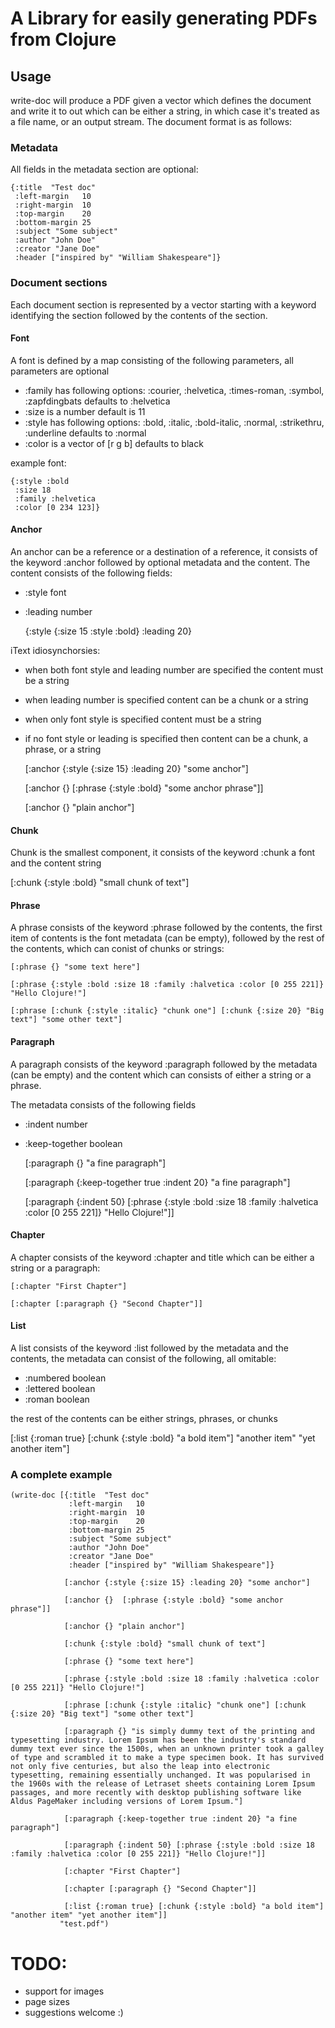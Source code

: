 # A Library for easily generating PDFs from Clojure 

## Usage

write-doc will produce a PDF given a vector which defines the document and write it to out which can be either a string, in which case it's treated as a file name, or an output stream. The document format is as follows:

### Metadata

All fields in the metadata section are optional:

    {:title  "Test doc"
     :left-margin   10
     :right-margin  10
     :top-margin    20
     :bottom-margin 25
     :subject "Some subject"
     :author "John Doe"
     :creator "Jane Doe"
     :header ["inspired by" "William Shakespeare"]}

### Document sections

Each document section is represented by a vector starting with a keyword identifying the section followed by the contents of the section.

#### Font

A font is defined by a map consisting of the following parameters, all parameters are optional

* :family has following options: :courier, :helvetica, :times-roman, :symbol, :zapfdingbats defaults to :helvetica
* :size is a number default is 11
* :style has following options: :bold, :italic, :bold-italic, :normal, :strikethru, :underline defaults to :normal
* :color is a vector of [r g b] defaults to black

example font:

    {:style :bold
     :size 18
     :family :helvetica
     :color [0 234 123]}


#### Anchor

An anchor can be a reference or a destination of a reference, it consists of the keyword :anchor followed by optional metadata and the content. The content consists of the following fields:

* :style font
* :leading number

    {:style {:size 15 :style :bold} :leading 20}
    
iText idiosynchorsies:

* when both font style and leading number are specified the content must be a string
* when leading number is specified content can be a chunk or a string 
* when only font style is specified content must be a string
* if no font style or leading is specified then content can be a chunk, a phrase, or a string

    [:anchor {:style {:size 15} :leading 20} "some anchor"]
    
    [:anchor {}  [:phrase {:style :bold} "some anchor phrase"]]
    
    [:anchor {} "plain anchor"]


#### Chunk 

Chunk is the smallest component, it consists of the keyword :chunk a font and the content string 

   [:chunk {:style :bold} "small chunk of text"]

#### Phrase

A phrase consists of the keyword :phrase followed by the contents, the first item of contents is the font metadata (can be empty), followed by the rest of the contents, which can conist of chunks or strings:

    [:phrase {} "some text here"]

    [:phrase {:style :bold :size 18 :family :halvetica :color [0 255 221]} "Hello Clojure!"]
  
    [:phrase [:chunk {:style :italic} "chunk one"] [:chunk {:size 20} "Big text"] "some other text"]

#### Paragraph

A paragraph consists of the keyword :paragraph followed by the metadata (can be empty) and the content which can consists of either a string or a phrase.

The metadata consists of the following fields

* :indent number
* :keep-together boolean

    [:paragraph {} "a fine paragraph"]
    
    [:paragraph {:keep-together true :indent 20} "a fine paragraph"]

    [:paragraph {:indent 50} [:phrase {:style :bold :size 18 :family :halvetica :color [0 255 221]} "Hello Clojure!"]]

#### Chapter

A chapter consists of the keyword :chapter and  title which can be either a string or a paragraph:


    [:chapter "First Chapter"]

    [:chapter [:paragraph {} "Second Chapter"]]

#### List

A list consists of the keyword :list followed by the metadata and the contents, the metadata can consist of the following, all omitable:

* :numbered boolean
* :lettered boolean
* :roman    boolean

the rest of the contents can be either strings, phrases, or chunks

   [:list {:roman true} [:chunk {:style :bold} "a bold item"] "another item" "yet another item"]


### A complete example

    (write-doc [{:title  "Test doc"
                 :left-margin   10
                 :right-margin  10
                 :top-margin    20
                 :bottom-margin 25
                 :subject "Some subject"
                 :author "John Doe"
                 :creator "Jane Doe"
                 :header ["inspired by" "William Shakespeare"]}
            
                [:anchor {:style {:size 15} :leading 20} "some anchor"]
            
                [:anchor {}  [:phrase {:style :bold} "some anchor phrase"]]
            
                [:anchor {} "plain anchor"]        
                
                [:chunk {:style :bold} "small chunk of text"]
            
                [:phrase {} "some text here"]
            
                [:phrase {:style :bold :size 18 :family :halvetica :color [0 255 221]} "Hello Clojure!"]
            
                [:phrase [:chunk {:style :italic} "chunk one"] [:chunk {:size 20} "Big text"] "some other text"]
            
                [:paragraph {} "is simply dummy text of the printing and typesetting industry. Lorem Ipsum has been the industry's standard dummy text ever since the 1500s, when an unknown printer took a galley of type and scrambled it to make a type specimen book. It has survived not only five centuries, but also the leap into electronic typesetting, remaining essentially unchanged. It was popularised in the 1960s with the release of Letraset sheets containing Lorem Ipsum passages, and more recently with desktop publishing software like Aldus PageMaker including versions of Lorem Ipsum."]
            
                [:paragraph {:keep-together true :indent 20} "a fine paragraph"]
            
                [:paragraph {:indent 50} [:phrase {:style :bold :size 18 :family :halvetica :color [0 255 221]} "Hello Clojure!"]]
            
                [:chapter "First Chapter"]
            
                [:chapter [:paragraph {} "Second Chapter"]]
            
                [:list {:roman true} [:chunk {:style :bold} "a bold item"] "another item" "yet another item"]]
               "test.pdf")


# TODO:

* support for images
* page sizes
* suggestions welcome :)







